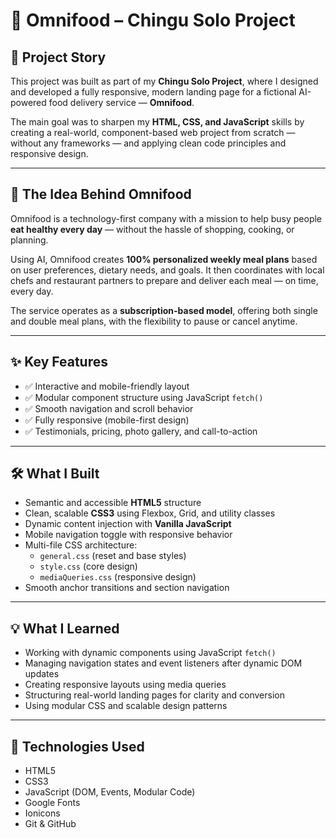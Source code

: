# 🍱 Omnifood – Chingu Solo Project

## 🚀 Project Story

This project was built as part of my **Chingu Solo Project**, where I designed and developed a fully responsive, modern landing page for a fictional AI-powered food delivery service — **Omnifood**.

The main goal was to sharpen my **HTML, CSS, and JavaScript** skills by creating a real-world, component-based web project from scratch — without any frameworks — and applying clean code principles and responsive design.

---

## 🧠 The Idea Behind Omnifood

Omnifood is a technology-first company with a mission to help busy people **eat healthy every day** — without the hassle of shopping, cooking, or planning.

Using AI, Omnifood creates **100% personalized weekly meal plans** based on user preferences, dietary needs, and goals. It then coordinates with local chefs and restaurant partners to prepare and deliver each meal — on time, every day.

The service operates as a **subscription-based model**, offering both single and double meal plans, with the flexibility to pause or cancel anytime.

---

## ✨ Key Features

- ✅ Interactive and mobile-friendly layout
- ✅ Modular component structure using JavaScript `fetch()`
- ✅ Smooth navigation and scroll behavior
- ✅ Fully responsive (mobile-first design)
- ✅ Testimonials, pricing, photo gallery, and call-to-action

---

## 🛠️ What I Built

- Semantic and accessible **HTML5** structure
- Clean, scalable **CSS3** using Flexbox, Grid, and utility classes
- Dynamic content injection with **Vanilla JavaScript**
- Mobile navigation toggle with responsive behavior
- Multi-file CSS architecture:
  - `general.css` (reset and base styles)
  - `style.css` (core design)
  - `mediaQueries.css` (responsive design)
- Smooth anchor transitions and section navigation

---

## 💡 What I Learned

- Working with dynamic components using JavaScript `fetch()`
- Managing navigation states and event listeners after dynamic DOM updates
- Creating responsive layouts using media queries
- Structuring real-world landing pages for clarity and conversion
- Using modular CSS and scalable design patterns

---

## 🧰 Technologies Used

- HTML5
- CSS3
- JavaScript (DOM, Events, Modular Code)
- Google Fonts
- Ionicons
- Git & GitHub
